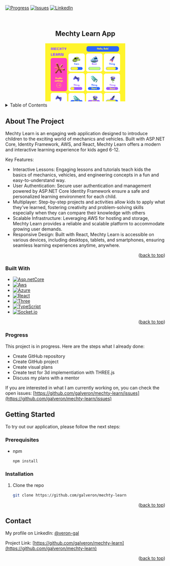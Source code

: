<a name="readme-top"></a>

[![Progress][progress-shield]][progress-url]
[![Issues][issues-shield]][issues-url]
[![LinkedIn][linkedin-shield]][linkedin-url]



<!-- PROJECT LOGO -->
<br />
<div align="center">
  <h2 align="center">Mechty Learn App</h2>
  <a href="https://github.com/galveron/mechty-learn">
    <img src="images/mechty-learn.png" alt="Screenshot" width="50%" height="50%">
  </a>
</div>

<!-- TABLE OF CONTENTS -->
<details>
  <summary>Table of Contents</summary>
  <ol>
    <li>
      <a href="#about-the-project">About The Project</a>
      <ul>
        <li><a href="#built-with">Built With</a></li>
        <li><a href="#progress">Progress</a></li>
      </ul>
    </li>
    <li>
      <a href="#getting-started">Getting Started</a>
      <ul>
        <li><a href="#prerequisites">Prerequisites</a></li>
        <li><a href="#installation">Installation</a></li>
      </ul>
    </li>
    <li><a href="#contact">Contact</a></li>
  </ol>
</details>



<!-- ABOUT THE PROJECT -->
## About The Project

Mechty Learn is an engaging web application designed to introduce children to the exciting world of mechanics and vehicles. Built with ASP.NET Core, Identity Framework, AWS, and React, Mechty Learn offers a modern and interactive learning experience for kids aged 6-12.

Key Features:

* Interactive Lessons: Engaging lessons and tutorials teach kids the basics of mechanics, vehicles, and engineering concepts in a fun and easy-to-understand way.
* User Authentication: Secure user authentication and management powered by ASP.NET Core Identity Framework ensure a safe and personalized learning environment for each child.
* Multiplayer: Step-by-step projects and activities allow kids to apply what they've learned, fostering creativity and problem-solving skills especially when they can compare their knowledge with others
* Scalable Infrastructure: Leveraging AWS for hosting and storage, Mechty Learn provides a reliable and scalable platform to accommodate growing user demands.
* Responsive Design: Built with React, Mechty Learn is accessible on various devices, including desktops, tablets, and smartphones, ensuring seamless learning experiences anytime, anywhere.

<p align="right">(<a href="#readme-top">back to top</a>)</p>

### Built With

* [![Asp.netCore][Asp.netCore]][Asp.netCore-url]
* [![Aws][Aws]][Aws-url]
* [![Azure][Azure]][Azure-url]
* [![React][React.js]][React-url]
* [![Three][Three.js]][Three.js-url]
* [![TypeScript][TypeScript]][TypeScript-url]
* [![Socket.io][Socket.io]][Socket.io-url]

<p align="right">(<a href="#readme-top">back to top</a>)</p>

<a name="progress"></a>
### Progress

This project is in progress. Here are the steps what I already done:

* Create GitHub repository
* Create GitHub project
* Create visual plans
* Create test for 3d implementiation with THREE.js
* Discuss my plans with a mentor

If you are interested in what I am currently working on, you can check the open issues: 
[https://github.com/galveron/mechty-learn/issues](https://github.com/galveron/mechty-learn/issues)

<!-- GETTING STARTED -->
## Getting Started

To try out our application, please follow the next steps:

### Prerequisites

* npm
  ```sh
  npm install
  ```

### Installation

1. Clone the repo
   ```sh
   git clone https://github.com/galveron/mechty-learn
   ```
   
<p align="right">(<a href="#readme-top">back to top</a>)</p>



<!-- CONTACT -->
## Contact

My profile on LinkedIn: [@veron-gal](www.linkedin.com/in/veron-gal)

Project Link: [https://github.com/galveron/mechty-learn](https://github.com/galveron/mechty-learn)

<p align="right">(<a href="#readme-top">back to top</a>)</p>




<!-- MARKDOWN LINKS & IMAGES -->
[progress-shield]: https://img.shields.io/badge/In-Progress-8B0000.svg?style=for-the-badge
[progress-url]: https://github.com/galveron/mechty-learn/blob/main/README.md#progress
[issues-shield]: https://img.shields.io/github/issues/galveron/mechty-learn.svg?style=for-the-badge
[issues-url]: https://github.com/galveron/mechty-learn/issues
[linkedin-shield]: https://img.shields.io/badge/-LinkedIn-black.svg?style=for-the-badge&logo=linkedin&colorB=0096FF
[linkedin-url]: https://linkedin.com/in/veron-gal
[product-screenshot]: images/mecthy-screenshot.png
[Asp.netCore]: https://img.shields.io/badge/ASP.NET_Core-512BD4?style=for-the-badge&logo=.net&logoColor=white
[Asp.netCore-url]: https://dotnet.microsoft.com/en-us/apps/aspnet
[Aws]:https://img.shields.io/badge/aws-232F3E?style=for-the-badge&logo=amazonaws&logoColor=white
[Aws-url]:https://aws.amazon.com/?nc2=h_lg
[Azure]:https://img.shields.io/badge/Microsoft_Azure-0078D4?style=for-the-badge&logo=microsoftazure&logoColor=white
[Azure-url]: https://azure.microsoft.com/en-us/free/search/?ef_id=_k_Cj0KCQjw_qexBhCoARIsAFgBlesj4zlpsF7CRNapEj4KFOyaQQQK_h9AJYF9m3mRFpVk_VZLzcc9OXcaAu0YEALw_wcB_k_&OCID=AIDcmmip7xznjm_SEM__k_Cj0KCQjw_qexBhCoARIsAFgBlesj4zlpsF7CRNapEj4KFOyaQQQK_h9AJYF9m3mRFpVk_VZLzcc9OXcaAu0YEALw_wcB_k_&gad_source=1&gclid=Cj0KCQjw_qexBhCoARIsAFgBlesj4zlpsF7CRNapEj4KFOyaQQQK_h9AJYF9m3mRFpVk_VZLzcc9OXcaAu0YEALw_wcB
[React.js]: https://img.shields.io/badge/React-20232A?style=for-the-badge&logo=react&logoColor=61DAFB
[React-url]: https://reactjs.org/
[Three.js]: https://img.shields.io/badge/THREE.js-000000?style=for-the-badge&logo=threedotjs&logoColor=61DAFB
[Three.js-url]: https://threejs.org/
[TypeScript]: https://img.shields.io/badge/typescript-3178C6?style=for-the-badge&logo=typescript&logoColor=white
[TypeScript-url]: https://www.typescriptlang.org/
[Socket.io]: https://img.shields.io/badge/Socket.io-010101?style=for-the-badge&logo=socketdotio&logoColor=white
[Socket.io-url]: https://socket.io/
